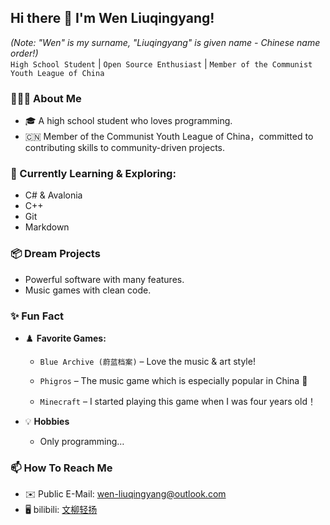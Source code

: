 ## Hi there 👋 I'm Wen Liuqingyang!

*(Note: "Wen" is my surname, "Liuqingyang" is given name - Chinese name order!)*  
`High School Student` | `Open Source Enthusiast` | `Member of the Communist Youth League of China`

### 💁🏻‍♂️ About Me

- 🎓 A high school student who loves programming.
- 🇨🇳 Member of the Communist Youth League of China，committed to contributing skills to community-driven projects. 

### 🔭 Currently Learning & Exploring:

- C# & Avalonia
- C++
- Git
- Markdown

### 📦 Dream Projects

- Powerful software with many features.
- Music games with clean code.

### ✨ Fun Fact

- ♟️ **Favorite Games:**

  - `Blue Archive (蔚蓝档案)` – Love the music & art style!

  - `Phigros` – The music game which is    especially popular in China 🎵

  - `Minecraft` – I started playing this game when I was four years old！

- 💡 **Hobbies**

  - Only programming…

### 📫 How To Reach Me

- ✉️ Public E-Mail: wen-liuqingyang@outlook.com
- 🖥 bilibili: [文柳轻扬](https://b23.tv/4zeJdlm)

<!--
### ☕️ Buy Me A Coffee～
-->

<!--
**Wen-Liuqingyang/Wen-Liuqingyang** is a ✨ _special_ ✨ repository because its `README.md` (this file) appears on your GitHub profile.

Here are some ideas to get you started:

- 🔭 I’m currently working on ...
- 🌱 I’m currently learning ...
- 👯 I’m looking to collaborate on ...
- 🤔 I’m looking for help with ...
- 💬 Ask me about ...
- 📫 How to reach me: ...
- 😄 Pronouns: ...
- ⚡ Fun fact: ...
-->
